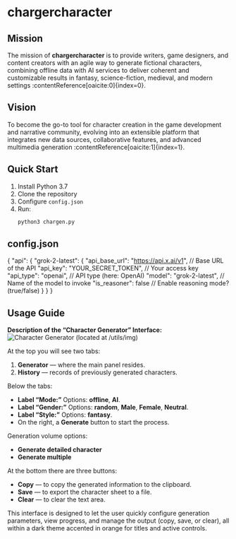 # chargercharacter

## Mission  
The mission of **chargercharacter** is to provide writers, game designers, and content creators with an agile way to generate fictional characters, combining offline data with AI services to deliver coherent and customizable results in fantasy, science-fiction, medieval, and modern settings :contentReference[oaicite:0]{index=0}.

## Vision  
To become the go-to tool for character creation in the game development and narrative community, evolving into an extensible platform that integrates new data sources, collaborative features, and advanced multimedia generation :contentReference[oaicite:1]{index=1}.

## Quick Start  
1. Install Python 3.7  
2. Clone the repository  
3. Configure `config.json`  
4. Run:
   ```bash
   python3 chargen.py

## config.json

{
  "api": {
    "grok-2-latest": {
      "api_base_url": "https://api.x.ai/v1",   // Base URL of the API
      "api_key": "YOUR_SECRET_TOKEN",           // Your access key
      "api_type": "openai",                     // API type (here: OpenAI)
      "model": "grok-2-latest",                 // Name of the model to invoke
      "is_reasoner": false                      // Enable reasoning mode? (true/false)
    }
  }
}
## Usage Guide  
**Description of the “Character Generator” Interface:**  
![Character Generator (located at /utils/img)](/utils/img)

At the top you will see two tabs:

1. **Generator** — where the main panel resides.  
2. **History** — records of previously generated characters.

Below the tabs:

- **Label “Mode:”** Options: **offline**, **AI**.  
- **Label “Gender:”** Options: **random**, **Male**, **Female**, **Neutral**.  
- **Label “Style:”** Options: **fantasy**.  
- On the right, a **Generate** button to start the process.

Generation volume options:

- **Generate detailed character**  
- **Generate multiple**

At the bottom there are three buttons:

- **Copy** — to copy the generated information to the clipboard.  
- **Save** — to export the character sheet to a file.  
- **Clear** — to clear the text area.

This interface is designed to let the user quickly configure generation parameters, view progress, and manage the output (copy, save, or clear), all within a dark theme accented in orange for titles and active controls.  
